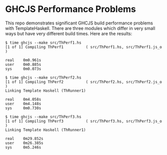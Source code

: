 # GHCJS Performance Problems

This repo demonstrates significant GHCJS build performance problems with
TemplateHaskell.  There are three modules which differ in very small ways but
have very different build times.  Here are the results:

    $ time ghcjs --make src/ThPerf1.hs
    [1 of 1] Compiling ThPerf1          ( src/ThPerf1.hs, src/ThPerf1.js_o )

    real    0m0.961s
    user    0m0.885s
    sys     0m0.073s

    $ time ghcjs --make src/ThPerf2.hs
    [1 of 1] Compiling ThPerf2          ( src/ThPerf2.hs, src/ThPerf2.js_o )
    Linking Template Haskell (ThRunner1)

    real    0m4.058s
    user    0m4.148s
    sys     0m0.730s

    $ time ghcjs --make src/ThPerf3.hs
    [1 of 1] Compiling ThPerf3          ( src/ThPerf3.hs, src/ThPerf3.js_o )
    Linking Template Haskell (ThRunner1)

    real    0m29.852s
    user    0m26.385s
    sys     0m5.246s

